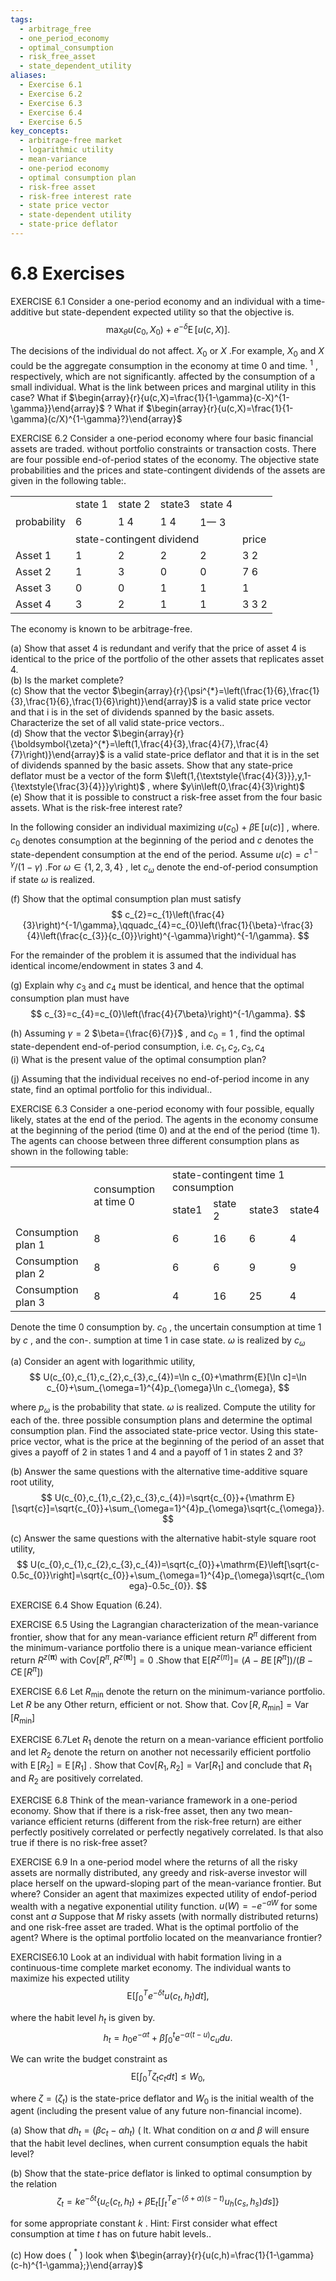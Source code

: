 ```yaml
---
tags:
  - arbitrage_free
  - one_period_economy
  - optimal_consumption
  - risk_free_asset
  - state_dependent_utility
aliases:
  - Exercise 6.1
  - Exercise 6.2
  - Exercise 6.3
  - Exercise 6.4
  - Exercise 6.5
key_concepts:
  - arbitrage-free market
  - logarithmic utility
  - mean-variance
  - one-period economy
  - optimal consumption plan
  - risk-free asset
  - risk-free interest rate
  - state price vector
  - state-dependent utility
  - state-price deflator
---
```


# 6.8 Exercises  

EXERCISE 6.1 Consider a one-period economy and an individual with a time-additive but state-dependent expected utility so that the objective is.  
$$
\operatorname*{max}_{\theta}u(c_{0},X_{0})+e^{-\delta}\operatorname{E}[u(c,X)].
$$  

The decisions of the individual do not affect. $X_{0}$ or $X$ .For example, $X_{0}$ and $X$ could be the aggregate consumption in the economy at time 0 and time. $^{1}$ , respectively, which are not significantly. affected by the consumption of a small individual. What is the link between prices and marginal utility in this case? What if $\begin{array}{r}{u(c,X)=\frac{1}{1-\gamma}(c-X)^{1-\gamma}}\end{array}$ ? What if $\begin{array}{r}{u(c,X)=\frac{1}{1-\gamma}(c/X)^{1-\gamma}?}\end{array}$  

EXERCISE 6.2  Consider a one-period economy where four basic financial assets are traded. without portfolio constraints or transaction costs. There are four possible end-of-period states of the economy. The objective state probabilities and the prices and state-contingent dividends of the assets are given in the following table:.  

<html><body><table><tr><td></td><td>state 1</td><td>state 2</td><td>state3</td><td>state 4</td><td></td></tr><tr><td>probability</td><td>6</td><td>1 4</td><td>1 4</td><td>1一 3</td><td></td></tr><tr><td></td><td colspan="4">state-contingent dividend</td><td>price</td></tr><tr><td>Asset 1</td><td>1</td><td>2</td><td>2</td><td>2</td><td>3 2</td></tr><tr><td>Asset 2</td><td>1</td><td>3</td><td>0</td><td>0</td><td>7 6</td></tr><tr><td>Asset 3</td><td>0</td><td>0</td><td>1</td><td>1</td><td>1</td></tr><tr><td>Asset 4</td><td>3</td><td>2</td><td>1</td><td>1</td><td>3 3 2</td></tr></table></body></html>  

The economy is known to be arbitrage-free.  

(a) Show that asset 4 is redundant and verify that the price of asset 4 is identical to the price of the portfolio of the other assets that replicates asset 4.   
(b) Is the market complete?   
(c) Show that the vector $\begin{array}{r}{\psi^{*}=\left(\frac{1}{6},\frac{1}{3},\frac{1}{6},\frac{1}{6}\right)}\end{array}$ is a valid state price vector and that i is in the set of dividends spanned by the basic assets. Characterize the set of all valid state-price vectors..   
(d) Show that the vector $\begin{array}{r}{\boldsymbol{\zeta}^{*}=\left(1,\frac{4}{3},\frac{4}{7},\frac{4}{7}\right)}\end{array}$ is a valid state-price deflator and that it is in the set of dividends spanned by the basic assets. Show that any state-price deflator must be a vector of the form $\left(1,{\textstyle{\frac{4}{3}}},y,1-{\textstyle{\frac{3}{4}}}y\right)$ , where $y\in\left(0,\frac{4}{3}\right)$   
(e) Show that it is possible to construct a risk-free asset from the four basic assets. What is the risk-free interest rate?  

In the following consider an individual maximizing $u(c_{0})+\beta\operatorname{E}[u(c)]$ , where. $c_{0}$ denotes consumption at the beginning of the period and $c$ denotes the state-dependent consumption at the end of the period. Assume $u(c)=c^{1-\gamma}/(1-\gamma)$ .For $\omega\in\{1,2,3,4\}$ , let $c_{\omega}$ denote the end-of-period consumption if state $\omega$ is realized.  

(f) Show that the optimal consumption plan must satisfy  
$$
c_{2}=c_{1}\left(\frac{4}{3}\right)^{-1/\gamma},\qquadc_{4}=c_{0}\left(\frac{1}{\beta}-\frac{3}{4}\left(\frac{c_{3}}{c_{0}}\right)^{-\gamma}\right)^{-1/\gamma}.
$$  

For the remainder of the problem it is assumed that the individual has identical income/endowment in states 3 and 4.  

(g) Explain why $c_{3}$ and $c_{4}$ must be identical, and hence that the optimal consumption plan must have  
$$
c_{3}=c_{4}=c_{0}\left(\frac{4}{7\beta}\right)^{-1/\gamma}.
$$  

(h) Assuming $\gamma=2$ $\beta={\frac{6}{7}}$ , and $c_{0}=1$ , find the optimal state-dependent end-of-period consumption, i.e. $c_{1},c_{2},c_{3},c_{4}$   
(i) What is the present value of the optimal consumption plan?  

(j) Assuming that the individual receives no end-of-period income in any state, find an optimal portfolio for this individual..  

EXERCISE 6.3 Consider a one-period economy with four possible, equally likely, states at the end of the period. The agents in the economy consume at the beginning of the period (time 0) and at the end of the period (time 1). The agents can choose between three different consumption plans as shown in the following table:  

<html><body><table><tr><td rowspan="2"></td><td rowspan="2">consumption at time 0</td><td colspan="4">state-contingent time 1 consumption</td></tr><tr><td>state1</td><td>state 2</td><td>state3</td><td>state4</td></tr><tr><td>Consumption plan 1</td><td>8</td><td>6</td><td>16</td><td>6</td><td>4</td></tr><tr><td>Consumption plan 2</td><td>8</td><td>6</td><td>6</td><td>9</td><td>9</td></tr><tr><td>Consumption plan 3</td><td>8</td><td>4</td><td>16</td><td>25</td><td>4</td></tr></table></body></html>  

Denote the time 0 consumption by. $c_{0}$ , the uncertain consumption at time 1 by $c$ , and the con-. sumption at time 1 in case state. $\omega$ is realized by $c_{\omega}$  

(a) Consider an agent with logarithmic utility,  
$$
U(c_{0},c_{1},c_{2},c_{3},c_{4})=\ln c_{0}+\mathrm{E}[\ln c]=\ln c_{0}+\sum_{\omega=1}^{4}p_{\omega}\ln c_{\omega},
$$  

where $p_{\omega}$ is the probability that state. $\omega$ is realized. Compute the utility for each of the. three possible consumption plans and determine the optimal consumption plan. Find the associated state-price vector. Using this state-price vector, what is the price at the beginning of the period of an asset that gives a payoff of 2 in states 1 and 4 and a payoff of 1 in states 2 and 3?  

(b) Answer the same questions with the alternative time-additive square root utility,  
$$
U(c_{0},c_{1},c_{2},c_{3},c_{4})=\sqrt{c_{0}}+{\mathrm E}[\sqrt{c}]=\sqrt{c_{0}}+\sum_{\omega=1}^{4}p_{\omega}\sqrt{c_{\omega}}.
$$  

(c) Answer the same questions with the alternative habit-style square root utility,  
$$
U(c_{0},c_{1},c_{2},c_{3},c_{4})=\sqrt{c_{0}}+\mathrm{E}\left[\sqrt{c-0.5c_{0}}\right]=\sqrt{c_{0}}+\sum_{\omega=1}^{4}p_{\omega}\sqrt{c_{\omega}-0.5c_{0}}.
$$  

EXERCISE 6.4 Show Equation (6.24).  

EXERCISE 6.5 Using the Lagrangian characterization of the mean-variance frontier, show that for any mean-variance efficient return $R^{\pi}$ different from the minimum-variance portfolio there is a unique mean-variance efficient return $R^{z(\pmb{\pi})}$ with $\mathrm{Cov}[R^{\pi},R^{z(\pmb{\pi})}]=0$ .Show that $\mathrm{E}[R^{z(\pi)}]=$ $(A-B\operatorname{E}[R^{\pi}])/(B-C\operatorname{E}[R^{\pi}])$  

EXERCISE 6.6 Let $R_{\mathrm{min}}$ denote the return on the minimum-variance portfolio. Let $R$ be any Other return, efficient or not. Show that. $\operatorname{Cov}[R,R_{\mathrm{min}}]=\operatorname{Var}[R_{\mathrm{min}}]$  

EXERCISE 6.7Let $R_{1}$ denote the return on a mean-variance efficient portfolio and let $R_{2}$ denote the return on another not necessarily efficient portfolio with $\operatorname{E}[R_{2}]=\operatorname{E}[R_{1}]$ . Show that $\mathrm{Cov}[R_{1},R_{2}]=\mathrm{Var}[R_{1}]$ and conclude that $R_{1}$ and $R_{2}$ are positively correlated.  

EXERCISE 6.8 Think of the mean-variance framework in a one-period economy. Show that if there is a risk-free asset, then any two mean-variance efficient returns (different from the risk-free return) are either perfectly positively correlated or perfectly negatively correlated. Is that also true if there is no risk-free asset?  

EXERCISE 6.9 In a one-period model where the returns of all the risky assets are normally distributed, any greedy and risk-averse investor will place herself on the upward-sloping part of the mean-variance frontier. But where? Consider an agent that maximizes expected utility of endof-period wealth with a negative exponential utility function. $u(W)=-e^{-a W}$ for some const ant $a$ Suppose that $M$ risky assets (with normally distributed returns) and one risk-free asset are traded. What is the optimal portfolio of the agent? Where is the optimal portfolio located on the meanvariance frontier?  

EXERCISE6.10 Look at an individual with habit formation living in a continuous-time complete market economy. The individual wants to maximize his expected utility  
$$
\mathrm{E}\left[\int_{0}^{T}e^{-\delta t}u(c_{t},h_{t})d t\right],
$$  

where the habit level $h_{t}$ is given by.  
$$
h_{t}=h_{0}e^{-\alpha t}+\beta\int_{0}^{t}e^{-\alpha(t-u)}c_{u}d u.
$$  

We can write the budget constraint as  
$$
\mathrm{E}\left[\int_{0}^{T}\zeta_{t}c_{t}d t\right]\leq W_{0},
$$  

where $\zeta=\left(\zeta_{t}\right)$ is the state-price deflator and $W_{0}$ is the initial wealth of the agent (including the present value of any future non-financial income).  

(a) Show that $d h_{t}=(\beta c_{t}-\alpha h_{t})~($ lt. What condition on $\alpha$ and $\beta$ will ensure that the habit level declines, when current consumption equals the habit level?  

(b) Show that the state-price deflator is linked to optimal consumption by the relation  
$$
\zeta_{t}=k e^{-\delta t}\left\{u_{c}(c_{t},h_{t})+\beta\operatorname{E}_{t}\left[\int_{t}^{T}e^{-(\delta+\alpha)(s-t)}u_{h}(c_{s},h_{s})d s\right]\right\}
$$  

for some appropriate constant $k$ . Hint: First consider what effect consumption at time $t$ has on future habit levels..  

(c) How does ( $^*$ ) look when $\begin{array}{r}{u(c,h)=\frac{1}{1-\gamma}(c-h)^{1-\gamma};}\end{array}$

